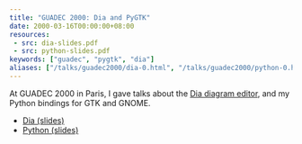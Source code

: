 ```yaml
---
title: "GUADEC 2000: Dia and PyGTK"
date: 2000-03-16T00:00:00+08:00
resources:
 - src: dia-slides.pdf
 - src: python-slides.pdf
keywords: ["guadec", "pygtk", "dia"]
aliases: ["/talks/guadec2000/dia-0.html", "/talks/guadec2000/python-0.html"]
---
```


At GUADEC 2000 in Paris, I gave talks about the [Dia diagram
editor](https://wiki.gnome.org/Apps/Dia/), and my Python bindings for
GTK and GNOME.

<!--more-->

* [Dia (slides)](dia-slides.pdf)
* [Python (slides)](python-slides.pdf)
